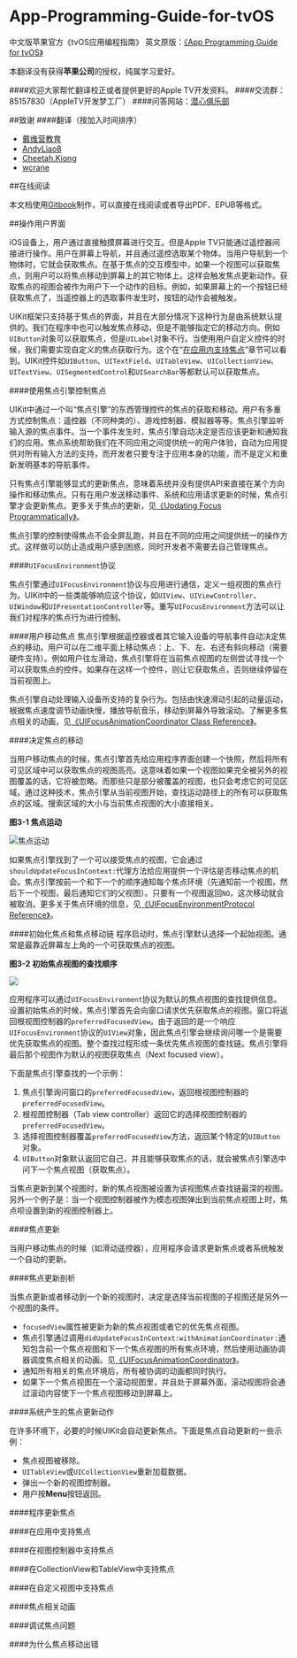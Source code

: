 # App-Programming-Guide-for-tvOS
中文版苹果官方《tvOS应用编程指南》
英文原版：[《App Programming Guide for tvOS》](https://developer.apple.com/library/prerelease/tvos/documentation/General/Conceptual/AppleTV_PG/index.html#//apple_ref/doc/uid/TP40015241-CH12-SW1)

本翻译没有获得**苹果公司**的授权，纯属学习爱好。

####欢迎大家帮忙翻译校正或者提供更好的Apple TV开发资料。
####交流群：85157830（AppleTV开发梦工厂）
####问答网站：[潜心俱乐部](http://divein.club)

##致谢
####翻译（按加入时间排序）
- [戴维营教育](http://v.diveinedu.com)
- [AndyLiao8](https://github.com/AndyLiao8)
- [Cheetah.Kiong](https://github.com/wuqiong)
- [wcrane](https://github.com/wcrane)

##在线阅读

本文档使用[Gitbook](http://diveinedu.gitbooks.io/app-programming-guide-for-tvos/)制作，可以直接在线阅读或者导出PDF、EPUB等格式。


##操作用户界面

iOS设备上，用户通过直接触摸屏幕进行交互。但是Apple TV只能通过遥控器间接进行操作。用户在屏幕上导航，并且通过遥控选取某个物体。当用户导航到一个物体时，它就会获取焦点。在基于焦点的交互模型中，如果一个视图可以获取焦点，则用户可以将焦点移动到屏幕上的其它物体上。这样会触发焦点更新动作。获取焦点的视图会被作为用户下一个动作的目标。例如，如果屏幕上的一个按钮已经获取焦点了，当遥控器上的选取事件发生时，按钮的动作会被触发。

UIKit框架只支持基于焦点的界面，并且在大部分情况下这种行为是由系统默认提供的。我们在程序中也可以触发焦点移动，但是不能够指定它的移动方向。例如`UIButton`对象可以获取焦点，但是`UILabel`对象不行。当使用用户自定义控件的时候，我们需要实现自定义的焦点获取行为。这个在“[在应用内支持焦点](https://developer.apple.com/library/prerelease/tvos/documentation/General/Conceptual/AppleTV_PG/WorkingwiththeAppleTVRemote.html#//apple_ref/doc/uid/TP40015241-CH5-SW2)”章节可以看到。UIKit控件如`UIButton`、`UITextField`、`UITableView`、`UICollectionView`、`UITextView`、`UISegmentedControl`和`UISearchBar`等都默认可以获取焦点。

####使用焦点引擎控制焦点

UIKit中通过一个叫“焦点引擎”的东西管理控件的焦点的获取和移动。用户有多重方式控制焦点：遥控器（不同种类的）、游戏控制器、模拟器等等。焦点引擎监听输入源的焦点事件。当一个事件发生时，焦点引擎自动决定是否应该更新和通知我们的应用。焦点系统帮助我们在不同应用之间提供统一的用户体验，自动为应用提供对所有输入方法的支持，而开发者只要专注于应用本身的功能，而不是定义和重新发明基本的导航事件。

只有焦点引擎能够显式的更新焦点，意味着系统并没有提供API来直接在某个方向操作和移动焦点。只有在用户发送移动事件、系统和应用请求更新的时候，焦点引擎才会更新焦点。更多关于焦点的更新，见[《Updating Focus Programmatically》](https://developer.apple.com/library/prerelease/tvos/documentation/General/Conceptual/AppleTV_PG/WorkingwiththeAppleTVRemote.html#//apple_ref/doc/uid/TP40015241-CH5-SW14)。

焦点引擎的控制使得焦点不会全屏乱跑，并且在不同的应用之间提供统一的操作方式。这样做可以防止造成用户感到困惑，同时开发者不需要去自己管理焦点。

####`UIFocusEnvironment`协议

焦点引擎通过`UIFocusEnvironment`协议与应用进行通信，定义一组视图的焦点行为。UIKit中的一些类能够响应这个协议，如`UIView`、`UIViewController`、`UIWindow`和`UIPresentationController`等。重写`UIFocusEnvironment`方法可以让我们对程序的焦点行为进行控制。

####用户移动焦点
焦点引擎根据遥控器或者其它输入设备的导航事件自动决定焦点的移动。用户可以在二维平面上移动焦点：上、下、左、右还有斜向移动（需要硬件支持）。例如用户往左滑动，焦点引擎将在当前焦点视图的左侧尝试寻找一个可以获取焦点的控件。如果存在这样一个控件，则让它获取焦点，否则继续停留在当前视图上。

焦点引擎自动处理输入设备所支持的复杂行为。包括由快速滑动引起的动量运动，根据焦点速度调节动画快慢，播放导航音乐，移动到屏幕外导致滚动。了解更多焦点相关的动画，见[《UIFocusAnimationCoordinator Class Reference》](https://developer.apple.com/library/prerelease/tvos/documentation/UIKit/Reference/UIFocusAnimationCoordinator_Class/index.html#//apple_ref/doc/uid/TP40015427)。

####决定焦点的移动

当用户移动焦点的时候，焦点引擎首先给应用程序界面创建一个快照，然后将所有可见区域中可以获取焦点的视图高亮。这意味着如果一个视图如果完全被另外的视图覆盖的话，它将被忽略。而那些只是部分被覆盖的视图，也只会考虑它的可见区域。通过这种技术，焦点引擎从当前视图开始，查找运动路径上的所有可以获取焦点的区域。搜索区域的大小与当前焦点视图的大小直接相关。

**图3-1 焦点运动**

![焦点运动](https://developer.apple.com/library/prerelease/tvos/documentation/General/Conceptual/AppleTV_PG/Art/large_view_2x.png)

如果焦点引擎找到了一个可以接受焦点的视图，它会通过`shouldUpdateFocusInContext:`代理方法给应用提供一个评估是否移动焦点的机会。焦点引擎按前一个和下一个的顺序通知每个焦点环境（先通知前一个视图，然后下一个视图，最后通知它们的父视图）。只要有一个视图返回`NO`，这次移动就会被取消。更多关于焦点环境的信息，见[《UIFocusEnvironmentProtocol Reference》](https://developer.apple.com/library/prerelease/tvos/documentation/UIKit/Reference/UIFocusEnvironment_Protocol/index.html#//apple_ref/doc/uid/TP40015223)。

####初始化焦点和焦点移动链
程序启动时，焦点引擎默认选择一个起始视图。通常是最靠近屏幕左上角的一个可获取焦点的视图。

**图3-2 初始焦点视图的查找顺序**

![](https://developer.apple.com/library/prerelease/tvos/documentation/General/Conceptual/AppleTV_PG/Art/search_hierarchy_2x.png)

应用程序可以通过`UIFocusEnvironment`协议为默认的焦点视图的查找提供信息。设置初始焦点的时候，焦点引擎首先会向窗口请求优先获取焦点的视图。窗口将返回根视图控制器的`preferredFocusedView`。由于返回的是一个响应`UIFocusEnvironment`协议的`UIView`对象，因此焦点引擎会继续询问哪一个是需要优先获取焦点的视图。整个查找过程形成一条优先焦点视图的查找链。焦点引擎将最后那个视图作为默认的视图获取焦点（Next focused view）。

下面是焦点引擎查找的一个示例：

1. 焦点引擎询问窗口的`preferredFocusedView`，返回根视图控制器的`preferredFocusedView`。
2. 根视图控制器（Tab view controller）返回它的选择视图控制器的`preferredFocusedView`。
3. 选择视图控制器覆盖`preferredFocusedView`方法，返回某个特定的`UIButton`对象。
4. `UIButton`对象默认返回它自己，并且能够获取焦点的话，就会被焦点引擎选中问下一个焦点视图（获取焦点）。

当焦点更新到某个视图时，新的焦点视图被设置为该视图焦点查找链最深的视图。另外一个例子是：当一个视图控制器被作为模态视图弹出到当前焦点视图上时，焦点呗设置到新的视图控制器上。

####焦点更新

当用户移动焦点的时候（如滑动遥控器），应用程序会请求更新焦点或者系统触发一个自动的更新。

####焦点更新剖析

当焦点更新或者移动到一个新的视图时，决定是选择当前视图的子视图还是另外一个视图的条件。

- `focusedView`属性被更新为新的焦点视图或者它的优先焦点视图。
- 焦点引擎通过调用`didUpdateFocusInContext:withAnimationCoordinator:`通知包含前一个焦点视图和下一个焦点视图的所有焦点环境，然后使用动画协调器调度焦点相关的动画。见[《UIFocusAnimationCoordinator》](https://developer.apple.com/library/prerelease/tvos/documentation/UIKit/Reference/UIFocusAnimationCoordinator_Class/index.html#//apple_ref/occ/cl/UIFocusAnimationCoordinator)。
- 通知所有相关的焦点环境后，所有被协调的动画都同时执行。
- 如果下一个焦点视图在一个滚动视图里，并且处于屏幕外面，滚动视图将会通过滚动内容使下一个焦点视图移动到屏幕上。

####系统产生的焦点更新动作

在许多环境下，必要的时候UIKit会自动更新焦点。下面是焦点自动更新的一些示例：

- 焦点视图被移除。
- `UITableView`或`UICollectionView`重新加载数据。
- 弹出一个新的视图控制器。
- 用户按**Menu**按钮返回。

####程序更新焦点



####在应用中支持焦点

####在视图控制器中支持焦点

####在CollectionView和TableView中支持焦点

####在自定义视图中支持焦点

####焦点相关动画

####调试焦点问题

####为什么焦点移动出错

